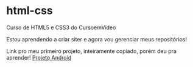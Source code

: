 # html-css
 Curso de HTML5 e CSS3 do CursoemVídeo

Estou aprendendo a criar siter e agora vou gerenciar meus repositórios!

Link pro meu primeiro projeto, inteiramente copiado, porém deu pra aprender! <a href="https://madualvesz.github.io/Projeto-Android/">Projeto Android</a> 